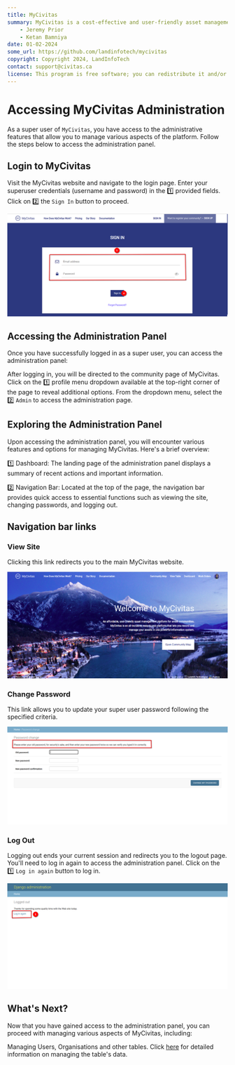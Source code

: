 ```yaml
---
title: MyCivitas
summary: MyCivitas is a cost-effective and user-friendly asset management platform designed specifically for small communities. This comprehensive solution offers an all-inclusive and easy-to-use platform, empowering users to efficiently record and manage their assets within a powerful information system. With MyCivitas, communities can streamline their asset management processes, ensuring a seamless and effective approach to organising and overseeing their valuable resources.
    - Jeremy Prior
    - Ketan Bamniya
date: 01-02-2024
some_url: https://github.com/landinfotech/mycivitas
copyright: Copyright 2024, LandInfoTech
contact: support@civitas.ca
license: This program is free software; you can redistribute it and/or modify it under the terms of the GNU Affero General Public License as published by the Free Software Foundation; either version 3 of the License, or (at your option) any later version.
---
```


# Accessing MyCivitas Administration

As a super user of `MyCivitas`, you have access to the administrative features that allow you to manage various aspects of the platform. Follow the steps below to access the administration panel.

## Login to MyCivitas

Visit the MyCivitas website and navigate to the login page. Enter your superuser credentials (username and password) in the 1️⃣ provided fields. Click on 2️⃣ the `Sign In` button to proceed.

![Login Page](./img/accessing-admin-site-1.png)

## Accessing the Administration Panel

Once you have successfully logged in as a super user, you can access the administration panel:

After logging in, you will be directed to the community page of MyCivitas. Click on the 1️⃣ profile menu dropdown available at the top-right corner of the page to reveal additional options. From the dropdown menu, select the 2️⃣ `Admin` to access the administration page.

## Exploring the Administration Panel

Upon accessing the administration panel, you will encounter various features and options for managing MyCivitas. Here's a brief overview:

1️⃣ Dashboard: The landing page of the administration panel displays a summary of recent actions and important information.

2️⃣ Navigation Bar: Located at the top of the page, the navigation bar provides quick access to essential functions such as viewing the site, changing passwords, and logging out.

## Navigation bar links

### View Site

Clicking this link redirects you to the main MyCivitas website.

![site home page](./img/accessing-admin-site-4.png)

### Change Password

This link allows you to update your super user password following the specified criteria.

![site home page](./img/accessing-admin-site-5.png)

### Log Out

Logging out ends your current session and redirects you to the logout page. You'll need to log in again to access the administration panel. Click on the 1️⃣ `Log in again` button to log in.

![site home page](./img/accessing-admin-site-6.png)

## What's Next?

Now that you have gained access to the administration panel, you can proceed with managing various aspects of MyCivitas, including:

Managing Users, Organisations and other tables. Click [here](../manual/admin.md) for detailed information on managing the table's data.
